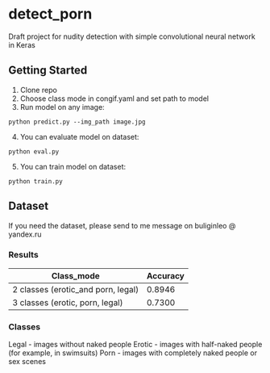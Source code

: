 # detect_porn
Draft project for nudity detection with simple convolutional neural network in Keras

## Getting Started

1. Clone repo
2. Choose class mode in congif.yaml and set path to model
3. Run model on any image:
```
python predict.py --img_path image.jpg
```
4. You can evaluate model on dataset:
```
python eval.py
```
5. You can train model on dataset:
```
python train.py
```

## Dataset

If you need the dataset, please send to me message on buliginleo @ yandex.ru

### Results

| Class_mode  | Accuracy |
| ------------- | ------------- |
| 2 classes (erotic_and porn, legal)  | 0.8946  |
| 3 classes (erotic, porn, legal) | 0.7300 |

### Classes

Legal - images without naked people
Erotic - images with half-naked people (for example, in swimsuits)
Porn - images with completely naked people or sex scenes

